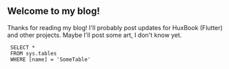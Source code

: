 ## Welcome to my blog!
Thanks for reading my blog! I'll probably post updates for HuxBook (Flutter) and other projects. Maybe I'll post some art, I don't know yet.

```tsql
 SELECT *
 FROM sys.tables
 WHERE [name] = 'SomeTable'
 ```
